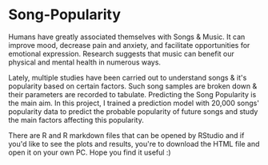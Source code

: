 # Song-Popularity
Humans have greatly associated themselves with Songs & Music. It can improve mood, decrease pain and anxiety, and facilitate opportunities for emotional expression. Research suggests that music can benefit our physical and mental health in numerous ways.

Lately, multiple studies have been carried out to understand songs & it's popularity based on certain factors. Such song samples are broken down & their parameters are recorded to tabulate. Predicting the Song Popularity is the main aim.
In this project, I trained a prediction model with 20,000 songs' popularity data to predict the probable popularity of future songs and study the main factors affecting this popularity.

There are R and R markdown files that can be opened by RStudio and if you'd like to see the plots and results, you're to download the HTML file and open it on your own PC. Hope you find it useful :)
